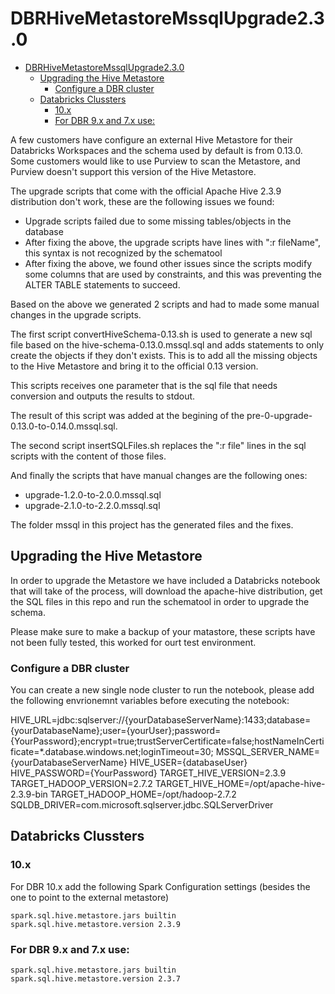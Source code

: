 # DBRHiveMetastoreMssqlUpgrade2.3.0
- [DBRHiveMetastoreMssqlUpgrade2.3.0](#dbrhivemetastoremssqlupgrade230)
  - [Upgrading the Hive Metastore](#upgrading-the-hive-metastore)
    - [Configure a DBR cluster](#configure-a-dbr-cluster)
  - [Databricks Clussters](#databricks-clussters)
    - [10.x](#10x)
    - [For DBR 9.x and 7.x use:](#for-dbr-9x-and-7x-use)

<!--Auxiliary Scripts to migrate a Databricks external Metastore from version 0.13 to 2.3.0 on Azure SQL-->

A few customers have configure an external Hive Metastore for their Databricks Workspaces and the schema used by default is from 0.13.0. Some customers would like to use Purview to scan the Metastore, and Purview doesn't support this version of the Hive Metastore.

The upgrade scripts that come with the official Apache Hive 2.3.9 distribution don't work, these are the following issues we found:
- Upgrade scripts failed due to some missing tables/objects in the database
- After fixing the above, the upgrade scripts have lines with ":r fileName", this syntax is not recognized by the schematool
- After fixing the above, we found other issues since the scripts modify some columns that are used by constraints, and this was preventing the ALTER TABLE statements to succeed.

Based on the above we generated 2 scripts and had to made some manual changes in the upgrade scripts.

The first script convertHiveSchema-0.13.sh is used to generate a new sql file based on the hive-schema-0.13.0.mssql.sql and adds statements to only create the objects if they don't exists. This is to add all the missing objects to the Hive Metastore and bring it to the official 0.13 version.

This scripts receives one parameter that is the sql file that needs conversion and outputs the results to stdout.

The result of this script was added at the begining of the pre-0-upgrade-0.13.0-to-0.14.0.mssql.sql.

The second script insertSQLFiles.sh replaces the ":r file" lines in the sql scripts with the content of those files. 

And finally the scripts that have manual changes are the following ones:
- upgrade-1.2.0-to-2.0.0.mssql.sql
- upgrade-2.1.0-to-2.2.0.mssql.sql

The folder mssql in this project has the generated files and the fixes.

## Upgrading the Hive Metastore

In order to upgrade the Metastore we have included a Databricks notebook that will take of the process, will download the apache-hive distribution, get the SQL files in this repo and run the schematool in order to upgrade the schema.

Please make sure to make a backup of your matastore, these scripts have not been fully tested, this worked for ourt test environment.

### Configure a DBR cluster
You can create a new single node cluster to run the notebook, please add the following envrionemnt variables before executing the notebook:

HIVE_URL=jdbc:sqlserver://{yourDatabaseServerName}:1433;database={yourDatabaseName};user={yourUser};password={YourPassword};encrypt=true;trustServerCertificate=false;hostNameInCertificate=*.database.windows.net;loginTimeout=30;
MSSQL_SERVER_NAME={yourDatabaseServerName}
HIVE_USER={databaseUser}
HIVE_PASSWORD={YourPassword}
TARGET_HIVE_VERSION=2.3.9
TARGET_HADOOP_VERSION=2.7.2
TARGET_HIVE_HOME=/opt/apache-hive-2.3.9-bin
TARGET_HADOOP_HOME=/opt/hadoop-2.7.2
SQLDB_DRIVER=com.microsoft.sqlserver.jdbc.SQLServerDriver

## Databricks Clussters
### 10.x
For DBR 10.x add the following Spark Configuration settings (besides the one to point to the external metastore)
```
spark.sql.hive.metastore.jars builtin
spark.sql.hive.metastore.version 2.3.9
```
### For DBR 9.x and 7.x use:
```
spark.sql.hive.metastore.jars builtin
spark.sql.hive.metastore.version 2.3.7
```

